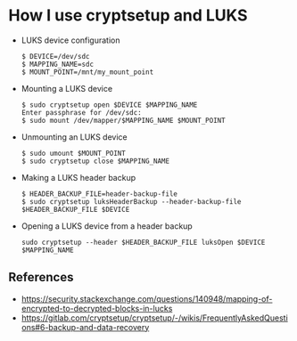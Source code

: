 # How I use cryptsetup and LUKS


* LUKS device configuration

  ```
  $ DEVICE=/dev/sdc
  $ MAPPING_NAME=sdc
  $ MOUNT_POINT=/mnt/my_mount_point
  ```

* Mounting a LUKS device

  ```
  $ sudo cryptsetup open $DEVICE $MAPPING_NAME
  Enter passphrase for /dev/sdc:
  $ sudo mount /dev/mapper/$MAPPING_NAME $MOUNT_POINT
  ```

* Unmounting an LUKS device

  ```
  $ sudo umount $MOUNT_POINT
  $ sudo cryptsetup close $MAPPING_NAME
  ```

* Making a LUKS header backup

  ```
  $ HEADER_BACKUP_FILE=header-backup-file
  $ sudo cryptsetup luksHeaderBackup --header-backup-file $HEADER_BACKUP_FILE $DEVICE
  ```

* Opening a LUKS device from a header backup

  ```
  sudo cryptsetup --header $HEADER_BACKUP_FILE luksOpen $DEVICE $MAPPING_NAME
  ```

## References

* <https://security.stackexchange.com/questions/140948/mapping-of-encrypted-to-decrypted-blocks-in-lucks>
* <https://gitlab.com/cryptsetup/cryptsetup/-/wikis/FrequentlyAskedQuestions#6-backup-and-data-recovery>
